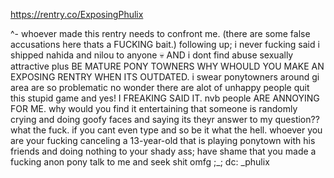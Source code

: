 
https://rentry.co/ExposingPhulix 

^- whoever made this rentry needs to confront me. (there are some false accusations here thats a FUCKING bait.) following up; i never fucking said i shipped nahida and nilou to anyone 💀 AND i dont find abuse sexually attractive plus BE MATURE PONY TOWNERS WHY WHOULD YOU MAKE AN EXPOSING RENTRY WHEN ITS OUTDATED. 
i swear ponytowners around gi area are so problematic no wonder there are alot of unhappy people quit this stupid game and yes! I FREAKING SAID IT. nvb people ARE ANNOYING FOR ME. why would you find it entertaining that someone is randomly crying and doing goofy faces and saying its theyr answer to my question?? what the fuck. if you cant even type and so be it what the hell. whoever you are your fucking canceling a 13-year-old that is playing ponytown with his friends and doing nothing to your shady ass; have shame that you made a fucking anon pony talk to me and seek shit omfg ;_; 
dc: _phulix 

